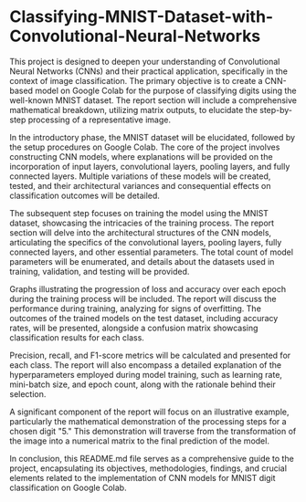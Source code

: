 # Classifying-MNIST-Dataset-with-Convolutional-Neural-Networks

This project is designed to deepen your understanding of Convolutional Neural Networks (CNNs) and their practical application, specifically in the context of image classification. The primary objective is to create a CNN-based model on Google Colab for the purpose of classifying digits using the well-known MNIST dataset. The report section will include a comprehensive mathematical breakdown, utilizing matrix outputs, to elucidate the step-by-step processing of a representative image.

In the introductory phase, the MNIST dataset will be elucidated, followed by the setup procedures on Google Colab. The core of the project involves constructing CNN models, where explanations will be provided on the incorporation of input layers, convolutional layers, pooling layers, and fully connected layers. Multiple variations of these models will be created, tested, and their architectural variances and consequential effects on classification outcomes will be detailed.

The subsequent step focuses on training the model using the MNIST dataset, showcasing the intricacies of the training process. The report section will delve into the architectural structures of the CNN models, articulating the specifics of the convolutional layers, pooling layers, fully connected layers, and other essential parameters. The total count of model parameters will be enumerated, and details about the datasets used in training, validation, and testing will be provided.

Graphs illustrating the progression of loss and accuracy over each epoch during the training process will be included. The report will discuss the performance during training, analyzing for signs of overfitting. The outcomes of the trained models on the test dataset, including accuracy rates, will be presented, alongside a confusion matrix showcasing classification results for each class.

Precision, recall, and F1-score metrics will be calculated and presented for each class. The report will also encompass a detailed explanation of the hyperparameters employed during model training, such as learning rate, mini-batch size, and epoch count, along with the rationale behind their selection.

A significant component of the report will focus on an illustrative example, particularly the mathematical demonstration of the processing steps for a chosen digit "5." This demonstration will traverse from the transformation of the image into a numerical matrix to the final prediction of the model.

In conclusion, this README.md file serves as a comprehensive guide to the project, encapsulating its objectives, methodologies, findings, and crucial elements related to the implementation of CNN models for MNIST digit classification on Google Colab.
